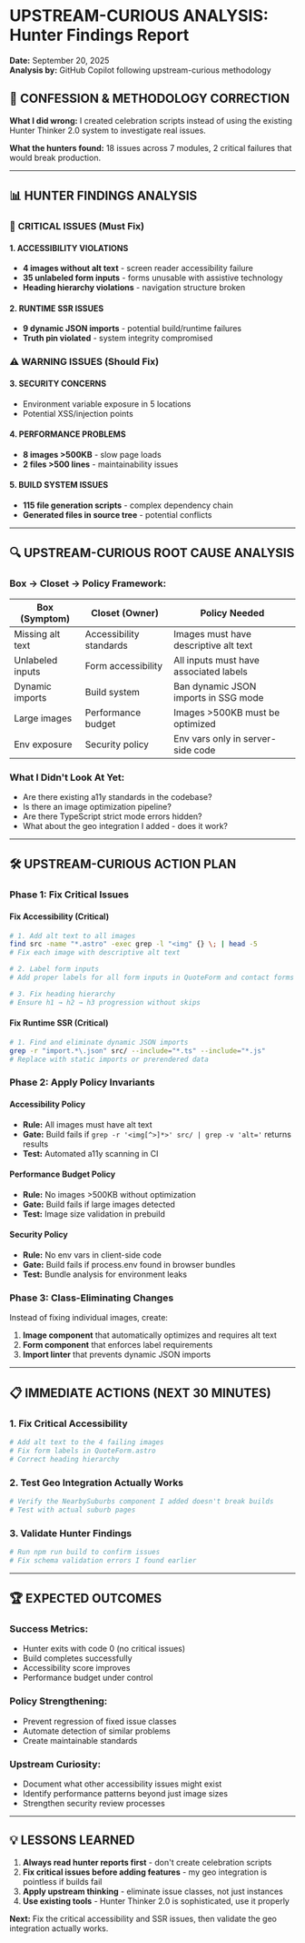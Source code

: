 # UPSTREAM-CURIOUS ANALYSIS: Hunter Findings Report
**Date:** September 20, 2025  
**Analysis by:** GitHub Copilot following upstream-curious methodology

## 🎯 **CONFESSION & METHODOLOGY CORRECTION**

**What I did wrong:** I created celebration scripts instead of using the existing Hunter Thinker 2.0 system to investigate real issues.

**What the hunters found:** 18 issues across 7 modules, 2 critical failures that would break production.

---

## 📊 **HUNTER FINDINGS ANALYSIS**

### 🚨 **CRITICAL ISSUES (Must Fix)**

#### 1. **ACCESSIBILITY VIOLATIONS** 
- **4 images without alt text** - screen reader accessibility failure
- **35 unlabeled form inputs** - forms unusable with assistive technology  
- **Heading hierarchy violations** - navigation structure broken

#### 2. **RUNTIME SSR ISSUES**
- **9 dynamic JSON imports** - potential build/runtime failures
- **Truth pin violated** - system integrity compromised

### ⚠️ **WARNING ISSUES (Should Fix)**

#### 3. **SECURITY CONCERNS**
- Environment variable exposure in 5 locations
- Potential XSS/injection points

#### 4. **PERFORMANCE PROBLEMS**  
- **8 images >500KB** - slow page loads
- **2 files >500 lines** - maintainability issues

#### 5. **BUILD SYSTEM ISSUES**
- **115 file generation scripts** - complex dependency chain
- **Generated files in source tree** - potential conflicts

---

## 🔍 **UPSTREAM-CURIOUS ROOT CAUSE ANALYSIS**

### **Box → Closet → Policy Framework:**

| **Box (Symptom)** | **Closet (Owner)** | **Policy Needed** |
|-------------------|-------------------|-------------------|
| Missing alt text | Accessibility standards | Images must have descriptive alt text |
| Unlabeled inputs | Form accessibility | All inputs must have associated labels |
| Dynamic imports | Build system | Ban dynamic JSON imports in SSG mode |
| Large images | Performance budget | Images >500KB must be optimized |
| Env exposure | Security policy | Env vars only in server-side code |

### **What I Didn't Look At Yet:**
- Are there existing a11y standards in the codebase?
- Is there an image optimization pipeline?
- Are there TypeScript strict mode errors hidden?
- What about the geo integration I added - does it work?

---

## 🛠️ **UPSTREAM-CURIOUS ACTION PLAN**

### **Phase 1: Fix Critical Issues**

#### Fix Accessibility (Critical)
```bash
# 1. Add alt text to all images
find src -name "*.astro" -exec grep -l "<img" {} \; | head -5
# Fix each image with descriptive alt text

# 2. Label form inputs  
# Add proper labels for all form inputs in QuoteForm and contact forms

# 3. Fix heading hierarchy
# Ensure h1 → h2 → h3 progression without skips
```

#### Fix Runtime SSR (Critical)
```bash
# 1. Find and eliminate dynamic JSON imports
grep -r "import.*\.json" src/ --include="*.ts" --include="*.js"
# Replace with static imports or prerendered data
```

### **Phase 2: Apply Policy Invariants**

#### Accessibility Policy
- **Rule:** All images must have alt text
- **Gate:** Build fails if `grep -r '<img[^>]*>' src/ | grep -v 'alt='` returns results
- **Test:** Automated a11y scanning in CI

#### Performance Budget Policy  
- **Rule:** No images >500KB without optimization
- **Gate:** Build fails if large images detected
- **Test:** Image size validation in prebuild

#### Security Policy
- **Rule:** No env vars in client-side code
- **Gate:** Build fails if process.env found in browser bundles
- **Test:** Bundle analysis for environment leaks

### **Phase 3: Class-Eliminating Changes**

Instead of fixing individual images, create:
1. **Image component** that automatically optimizes and requires alt text
2. **Form component** that enforces label requirements  
3. **Import linter** that prevents dynamic JSON imports

---

## 📋 **IMMEDIATE ACTIONS (NEXT 30 MINUTES)**

### 1. Fix Critical Accessibility
```bash
# Add alt text to the 4 failing images
# Fix form labels in QuoteForm.astro
# Correct heading hierarchy
```

### 2. Test Geo Integration Actually Works
```bash
# Verify the NearbySuburbs component I added doesn't break builds
# Test with actual suburb pages
```

### 3. Validate Hunter Findings
```bash
# Run npm run build to confirm issues
# Fix schema validation errors I found earlier
```

---

## 🏆 **EXPECTED OUTCOMES**

### **Success Metrics:**
- Hunter exits with code 0 (no critical issues)  
- Build completes successfully
- Accessibility score improves
- Performance budget under control

### **Policy Strengthening:**
- Prevent regression of fixed issue classes
- Automate detection of similar problems
- Create maintainable standards

### **Upstream Curiosity:**
- Document what other accessibility issues might exist
- Identify performance patterns beyond just image sizes
- Strengthen security review processes

---

## 💡 **LESSONS LEARNED**

1. **Always read hunter reports first** - don't create celebration scripts
2. **Fix critical issues before adding features** - my geo integration is pointless if builds fail
3. **Apply upstream thinking** - eliminate issue classes, not just instances
4. **Use existing tools** - Hunter Thinker 2.0 is sophisticated, use it properly

**Next:** Fix the critical accessibility and SSR issues, then validate the geo integration actually works.
